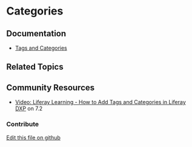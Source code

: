 # Categories

## Documentation

* [Tags and Categories](https://learn.liferay.com/dxp/latest/en/content-authoring-and-management/tags-and-categories.html)

## Related Topics


## Community Resources

* [Video: Liferay Learning - How to Add Tags and Categories in Liferay DXP](https://www.youtube.com/watch?v=fBRbQ2IRpo4) on 7.2

### Contribute

[Edit this file on github](https://github.com/olafk/controlpanel-documentation-docs/blob/master/md/74en/com_liferay_asset_categories_admin_web_portlet_AssetCategoriesAdminPortlet.md)
